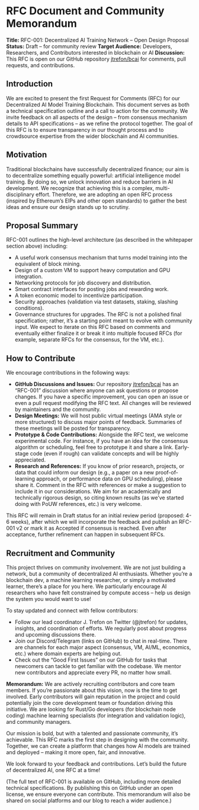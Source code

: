 # RFC Document and Community Memorandum
**Title:** RFC-001: Decentralized AI Training Network – Open Design Proposal
**Status:** Draft – for community review
**Target Audience:** Developers, Researchers, and Contributors interested in blockchain or AI
**Discussion:** This RFC is open on our GitHub repository [jtrefon/bcai](https://github.com/jtrefon/bcai) for comments, pull requests, and contributions.

## Introduction
We are excited to present the first Request for Comments (RFC) for our Decentralized AI Model Training Blockchain. This document serves as both a technical specification outline and a call to action for the community. We invite feedback on all aspects of the design – from consensus mechanism details to API specifications – as we refine the protocol together. The goal of this RFC is to ensure transparency in our thought process and to crowdsource expertise from the wider blockchain and AI communities.

## Motivation
Traditional blockchains have successfully decentralized finance; our aim is to decentralize something equally powerful: artificial intelligence model training. By doing so, we unlock innovation and reduce barriers in AI development. We recognize that achieving this is a complex, multi-disciplinary effort. Therefore, we are adopting an open RFC process (inspired by Ethereum’s EIPs and other open standards) to gather the best ideas and ensure our design stands up to scrutiny.

## Proposal Summary
RFC-001 outlines the high-level architecture (as described in the whitepaper section above) including:
* A useful work consensus mechanism that turns model training into the equivalent of block mining.
* Design of a custom VM to support heavy computation and GPU integration.
* Networking protocols for job discovery and distribution.
* Smart contract interfaces for posting jobs and rewarding work.
* A token economic model to incentivize participation.
* Security approaches (validation via test datasets, staking, slashing conditions).
* Governance structures for upgrades.
The RFC is not a polished final specification; rather, it’s a starting point meant to evolve with community input. We expect to iterate on this RFC based on comments and eventually either finalize it or break it into multiple focused RFCs (for example, separate RFCs for the consensus, for the VM, etc.).
## How to Contribute
We encourage contributions in the following ways:
* **GitHub Discussions and Issues:** Our repository [jtrefon/bcai](https://github.com/jtrefon/bcai) has an “RFC-001” discussion where anyone can ask questions or propose changes. If you have a specific improvement, you can open an issue or even a pull request modifying the RFC text. All changes will be reviewed by maintainers and the community.
* **Design Meetings:** We will host public virtual meetings (AMA style or more structured) to discuss major points of feedback. Summaries of these meetings will be posted for transparency.
* **Prototype & Code Contributions:** Alongside the RFC text, we welcome experimental code. For instance, if you have an idea for the consensus algorithm or scheduling, feel free to prototype it and share a link. Early-stage code (even if rough) can validate concepts and will be highly appreciated.
* **Research and References:** If you know of prior research, projects, or data that could inform our design (e.g., a paper on a new proof-of-learning approach, or performance data on GPU scheduling), please share it. Comment in the RFC with references or make a suggestion to include it in our considerations. We aim for an academically and technically rigorous design, so citing known results (as we’ve started doing with PoUW references, etc.) is very welcome.

This RFC will remain in Draft status for an initial review period (proposed: 4-6 weeks), after which we will incorporate the feedback and publish an RFC-001 v2 or mark it as Accepted if consensus is reached. Even after acceptance, further refinement can happen in subsequent RFCs.

## Recruitment and Community
This project thrives on community involvement. We are not just building a network, but a community of decentralized AI enthusiasts. Whether you’re a blockchain dev, a machine learning researcher, or simply a motivated learner, there’s a place for you here. We particularly encourage AI researchers who have felt constrained by compute access – help us design the system you would want to use! 

To stay updated and connect with fellow contributors:

* Follow our lead coordinator J. Trefon on Twitter (@jtrefon) for updates, insights, and coordination of efforts. We regularly post about progress and upcoming discussions there.
* Join our Discord/Telegram (links on GitHub) to chat in real-time. There are channels for each major aspect (consensus, VM, AI/ML, economics, etc.) where domain experts are helping out.
* Check out the “Good First Issues” on our GitHub for tasks that newcomers can tackle to get familiar with the codebase. We mentor new contributors and appreciate every PR, no matter how small.

**Memorandum:** We are actively recruiting contributors and core team members. If you’re passionate about this vision, now is the time to get involved. Early contributors will gain reputation in the project and could potentially join the core development team or foundation driving this initiative. We are looking for Rust/Go developers (for blockchain node coding) machine learning specialists (for integration and validation logic), and community managers. 

Our mission is bold, but with a talented and passionate community, it’s achievable. This RFC marks the first step in designing with the community. Together, we can create a platform that changes how AI models are trained and deployed – making it more open, fair, and innovative. 

We look forward to your feedback and contributions. Let’s build the future of decentralized AI, one RFC at a time! 

(The full text of RFC-001 is available on GitHub, including more detailed technical specifications. By publishing this on GitHub under an open license, we ensure everyone can contribute. This memorandum will also be shared on social platforms and our blog to reach a wider audience.)
